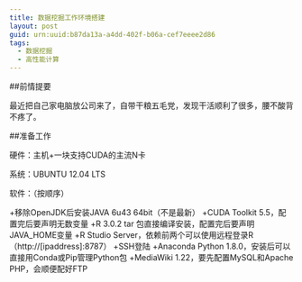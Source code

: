 ```yaml
---
title: 数据挖掘工作环境搭建
layout: post
guid: urn:uuid:b87da13a-a4dd-402f-b06a-cef7eeee2d86
tags:
  - 数据挖掘
  - 高性能计算
---
```


##前情提要

最近把自己家电脑放公司来了，自带干粮五毛党，发现干活顺利了很多，腰不酸背不疼了。

##准备工作

硬件：主机+一块支持CUDA的主流N卡

系统：UBUNTU 12.04 LTS

软件：（按顺序）

+移除OpenJDK后安装JAVA 6u43 64bit（不是最新）
+CUDA Toolkit 5.5，配置完后要声明无数变量
+R 3.0.2 tar 包直接编译安装，配置完后要声明JAVA_HOME变量
+R Studio Server，依赖前两个可以使用远程登录R（http://[ipaddress]:8787）
+SSH登陆
+Anaconda Python 1.8.0，安装后可以直接用Conda或Pip管理Python包
+MediaWiki 1.22，要先配置MySQL和Apache PHP，会顺便配好FTP